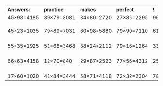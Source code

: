 | Answers: | practice | makes | perfect | ! |
| :--- | :--- | :--- | :--- | :--- |
| 45×93=4185 | 39×79=3081 | 34×80=2720 | 27×85=2295 | 96×66=6336 | 
|   |   |   |   |   | 
|   |   |   |   |   | 
|   |   |   |   |   | 
| 45×23=1035 | 79×89=7031 | 60×98=5880 | 79×90=7110 | 61×45=2745 | 
|   |   |   |   |   | 
|   |   |   |   |   | 
|   |   |   |   |   | 
|   |   |   |   |   | 
| 55×35=1925 | 51×68=3468 | 88×24=2112 | 79×16=1264 | 33×18=594 | 
|   |   |   |   |   | 
|   |   |   |   |   | 
|   |   |   |   |   | 
|   |   |   |   |   | 
| 66×63=4158 | 12×70=840 | 29×87=2523 | 77×56=4312 | 25×15=375 | 
|   |   |   |   |   | 
|   |   |   |   |   | 
|   |   |   |   |   | 
|   |   |   |   |   | 
| 17×60=1020 | 41×84=3444 | 58×71=4118 | 72×32=2304 | 78×84=6552 | 
